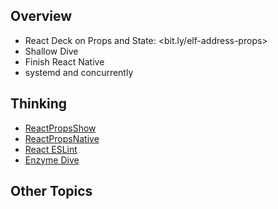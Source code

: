 ## Overview

- React Deck on Props and State: <bit.ly/elf-address-props>
- Shallow Dive
- Finish React Native
- systemd and concurrently


## Thinking

- [ReactPropsShow][rps]
- [ReactPropsNative][rpn]
- [React ESLint][rel]
- [Enzyme Dive][ed]

[rps]: http://www.ccalvert.net/books/CloudNotes/Assignments/React/ReactPropsShow.html

[rpn]: http://www.ccalvert.net/books/CloudNotes/Assignments/React/ReactPropsNative.html

[rel]: http://www.ccalvert.net/books/CloudNotes/Assignments/React/ReactEsLint.html

[ed]: http://airbnb.io/enzyme/docs/api/ShallowWrapper/dive.html

## Other Topics
